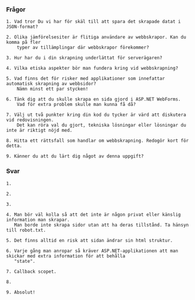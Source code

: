 
### Frågor
    1. Vad tror Du vi har för skäl till att spara det skrapade datat i JSON-format?
    
    2. Olika jämförelsesiter är flitiga användare av webbskrapor. Kan du komma på fler 
        typer av tillämplingar där webbskrapor förekommer?
        
    3. Hur har du i din skrapning underlättat för serverägaren?
    
    4. Vilka etiska aspekter bör man fundera kring vid webbskrapning?
    
    5. Vad finns det för risker med applikationer som innefattar automatisk skrapning av webbsidor?
        Nämn minst ett par stycken!
        
    6. Tänk dig att du skulle skrapa en sida gjord i ASP.NET WebForms.
        Vad för extra problem skulle man kunna få då?
        
    7. Välj ut två punkter kring din kod du tycker är värd att diskutera vid redovisningen.
        Det kan röra val du gjort, tekniska lösningar eller lösningar du inte är riktigt nöjd med.
        
    8. Hitta ett rättsfall som handlar om webbskrapning. Redogör kort för detta.
    
    9. Känner du att du lärt dig något av denna uppgift?
    
    
### Svar

    1. 
    
    2. 
    
    3.
    
    4. Man bör väl kolla så att det inte är någon privat eller känslig information man skrapar.
       Man borde inte skrapa sidor utan att ha deras tillstånd. Ta hänsyn till robot.txt.
       
    5. Det finns alltid en risk att sidan ändrar sin html struktur.
    
    6. Varje gång man anropar så kräver ASP.NET-applikationen att man skickar med extra information för att behålla 
       "state".
    
    7. Callback scopet.
    
    8.
    
    9. Absolut!
